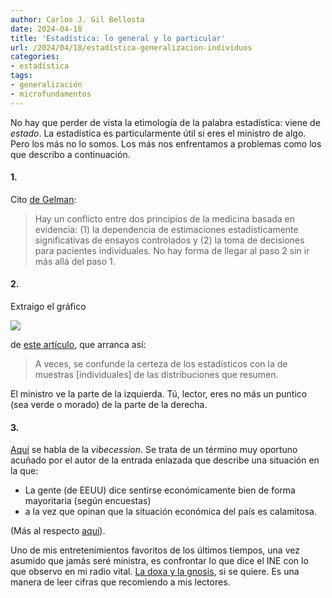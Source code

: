 ```yaml
---
author: Carlos J. Gil Bellosta
date: 2024-04-18
title: 'Estadística: lo general y lo particular'
url: /2024/04/18/estadística-generalizacion-individuos
categories:
- estadística
tags:
- generalización
- microfundamentos
---
```


No hay que perder de vista la etimología de la palabra estadística: viene de _estado_. La estadística es particularmente útil si eres el ministro de algo. Pero los más no lo somos. Los más nos enfrentamos a problemas como los que describo a continuación.

#### 1.

Cito [de Gelman](https://statmodeling.stat.columbia.edu/2024/04/03/bayesian-workflow-some-progress-and-open-questions-and-causal-inference-as-generalization-my-two-upcoming-talks-at-cmu/):

> Hay un conflicto entre dos principios de la medicina basada en evidencia: (1) la dependencia de estimaciones estadísticamente significativas de ensayos controlados y (2) la toma de decisiones para pacientes individuales. No hay forma de llegar al paso 2 sin ir más allá del paso 1.

#### 2.

Extraigo el gráfico

![](/wp-uploads/2024/datos_vs_resumen.jpg#center)

de [este artículo](https://statmodeling.stat.columbia.edu/2023/08/16/confusions-about-inference-prediction-and-probability-of-superiority/), que arranca así:

> A veces, se confunde la certeza de los estadísticos con la de muestras [individuales] de las distribuciones que resumen.

El ministro ve la parte de la izquierda. Tú, lector, eres no más un puntico (sea verde o morado) de la parte de la derecha.


#### 3.

[Aquí](https://thezvi.wordpress.com/2024/03/26/economics-roundup-1/) se habla de la _vibecession_. Se trata de un término muy oportuno acuñado por el autor de la entrada enlazada que describe una situación en la que:
* La gente (de EEUU) dice sentirse económicamente bien de forma mayoritaria (según encuestas)
* a la vez que opinan que la situación económica del país es calamitosa.

(Más al respecto [aquí](https://www.themoneyillusion.com/the-wonderful-horrible-economy-economic-policy/)).


Uno de mis entretenimientos favoritos de los últimos tiempos, una vez asumido que jamás seré ministra, es confrontar lo que dice el INE con lo que observo en mi radio vital. [La doxa y la gnosis](https://datanalytics.com/2022/04/07/doxa-episteme-gnosis-interpretacion-bayesiana/), si se quiere. Es una manera de leer cifras que recomiendo a mis lectores.
